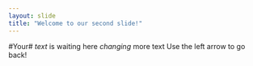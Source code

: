 ```yaml
---
layout: slide
title: "Welcome to our second slide!"
---
```

#Your#  *text* is waiting here
*changing* more text
Use the left arrow to go back!